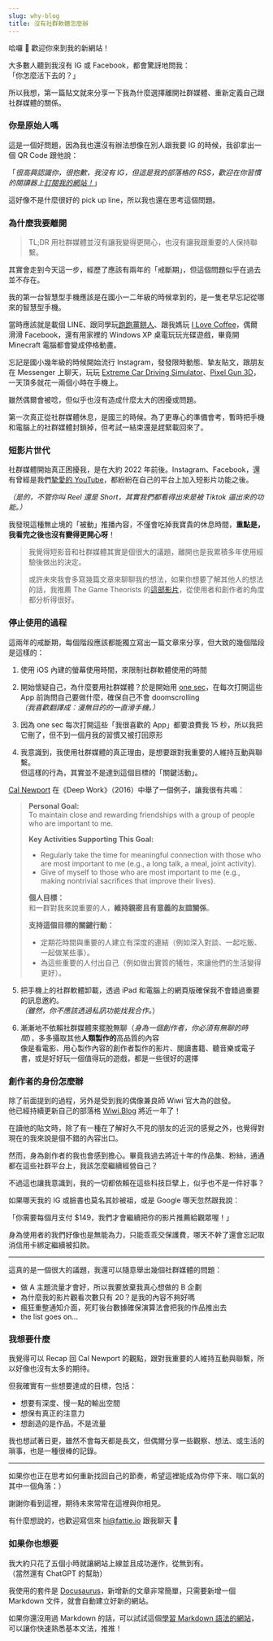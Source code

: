```yaml
---
slug: why-blog
title: 沒有社群軟體怎麼辦
---
```

哈囉 👋 歡迎你來到我的新網站！

大多數人聽到我沒有 IG 或 Facebook，都會驚訝地問我：  
「你怎麼活下去的？」

所以我想，第一篇貼文就來分享一下我為什麼選擇離開社群媒體、重新定義自己跟社群媒體的關係。

<!-- truncate -->

### 你是原始人嗎

這是一個好問題，因為我也還沒有辦法想像在別人跟我要 IG 的時候，我卻拿出一個 QR Code 跟他說：

「_很高興認識你，很抱歉，我沒有 IG，但這是我的部落格的 RSS，歡迎在你習慣的閱讀器上[訂閱我的網站！](2025-08-01-rss-reader/index.md)_」

這好像不是什麼很好的 pick up line，所以我也還在思考這個問題。

### 為什麼我要離開

> TL;DR 用社群媒體並沒有讓我變得更開心，也沒有讓我跟重要的人保持聯繫。

其實會走到今天這一步，經歷了應該有兩年的「戒斷期」，但這個問題似乎在過去並不存在。

我的第一台智慧型手機應該是在國小一二年級的時候拿到的，是一隻老早忘記從哪來的智慧型手機。

當時應該就是載個 LINE、跟同學玩[跑跑薑餅人](https://game.devsisters.com/zh-Hant/cookierun/#hot-issue)、跟我媽玩 [I Love Coffee](https://notice2.line.me/SJLGCOFFEE/android/document/notice?lang=zh-Hant&country=TW)，偶爾滑滑 Facebook，還有用家裡的 Windows XP 桌電玩玩光碟遊戲，畢竟開 Minecraft 電腦都會變成停格動畫。

忘記是國小幾年級的時候開始流行 Instagram，發發限時動態、摯友貼文，跟朋友在 Messenger 上聊天，玩玩 [Extreme Car Driving Simulator](https://axesinmotion.com/extreme-car-driving-simulator/)、[Pixel Gun 3D](https://pixelgun3d.com/)，一天頂多就花一兩個小時在手機上。

雖然偶爾會被唸，但似乎也沒有造成什麼太大的困擾或問題。

第一次真正從社群媒體休息，是國三的時候。為了更專心的準備會考，暫時把手機和電腦上的社群媒體封鎖掉，但考試一結束還是趕緊載回來了。

### 短影片世代

社群媒體開始真正困擾我，是在大約 2022 年前後。Instagram、Facebook，還有曾經是我們[摯愛的 YouTube](/blog/youtube-has-changed)，都紛紛在自己的平台上加入短影片功能之後。

_（是的，不管你叫 Reel 還是 Short，其實我們都看得出來是被 Tiktok 逼出來的功能。）_

我發現這種無止境的「被動」推播內容，不僅會吃掉我寶貴的休息時間，**重點是，我看完之後也沒有變得更開心呀**！

> 我覺得短影音和社群媒體其實是個很大的議題，離開也是我累積多年使用經驗後做出的決定。  
> 
> 或許未來我會多寫幾篇文章來聊聊我的想法，如果你想要了解其他人的想法的話，我推薦 The Game Theorists 的[這部影片](https://youtu.be/0Igj3qI0GBA)，從使用者和創作者的角度都分析得很好。

### 停止使用的過程

這兩年的戒斷期，每個階段應該都能獨立寫出一篇文章來分享，但大致的幾個階段是這樣的：

1. 使用 iOS 內建的螢幕使用時間，來限制社群軟體使用的時間

2. 開始懷疑自己，為什麼要用社群媒體？於是開始用 [one sec](https://one-sec.app/)，在每次打開這些 App 前詢問自己要做什麼，確保自己不會 doomscrolling  
   _（我喜歡翻譯成：漫無目的的一直滑手機。）_

3. 因為 one sec 每次打開這些「我很喜歡的 App」都要浪費我 15 秒，所以我把它刪了，但不到一個月我的習慣又被打回原形

4. 我意識到，我使用社群媒體的真正理由，是想要跟對我重要的人維持互動與聯繫。  
   但這樣的行為，其實並不是達到這個目標的「關鍵活動」。

[Cal Newport](https://calnewport.com/) 在《Deep Work》（2016）中舉了一個例子，讓我很有共鳴：

> **Personal Goal:**  
> To maintain close and rewarding friendships with a group of people who are important to me.  
>
> **Key Activities Supporting This Goal:**  
> * Regularly take the time for meaningful connection with those who are most important to me (e.g., a long talk, a meal, joint activity).  
> * Give of myself to those who are most important to me (e.g., making nontrivial sacrifices that improve their lives).  
>
> **個人目標：**  
> 和一群對我來說重要的人，**維持親密且有意義的友誼關係**。  
>
> **支持這個目標的關鍵行動：**  
> * 定期花時間與重要的人建立有深度的連結（例如深入對談、一起吃飯、一起做某些事）。  
> * 為這些重要的人付出自己（例如做出實質的犧牲，來讓他們的生活變得更好）。

5. 把手機上的社群軟體卸載，透過 iPad 和電腦上的網頁版確保我不會錯過重要的訊息邀約。  
   _（雖然，你不應該透過私訊功能找我合作。_）

6. 漸漸地不依賴社群媒體來擺脫無聊（_身為一個創作者，你必須有無聊的時間_），多多攝取其他**人類製作的**高品質的內容  
   像是看電影、用心製作內容的創作者製作的影片、閱讀書籍、聽音樂或電子書，或是好好玩一個值得玩的遊戲，都是一些很好的選擇

### 創作者的身份怎麼辦

除了前面提到的過程，另外是受到我的偶像兼良師 Wiwi 官大為的啟發。  
他已經持續更新自己的部落格 [Wiwi.Blog](https://wiwi.blog) 將近一年了！

在讀他的貼文時，除了有一種在了解好久不見的朋友的近況的感覺之外，也覺得對現在的我來說是個不錯的內容出口。

然而，身為創作者的我也會感到擔心。畢竟我過去將近十年的作品集、粉絲，通通都在這些社群平台上，我該怎麼繼續經營自己？

不過這也讓我意識到，我的一切都依賴在這些科技巨擘上，似乎也不是一件好事？

如果哪天我的 IG 或臉書也莫名其妙被祖，或是 Google 哪天忽然跟我說：

「你需要每個月支付 $149，我們才會繼續把你的影片推薦給觀眾喔！」

身為使用者的我們好像也是無能為力，只能乖乖交保護費，哪天不幹了還會忘記取消信用卡綁定繼續被扣款。

---

這真的是一個很大的議題，我還可以隨意舉出幾個社群媒體的問題：

* 做 A 主題流量才會好，所以我要放棄我真心想做的 B 企劃
* 為什麼我的影片觀看次數只有 20？是我的內容不夠好嗎
* 瘋狂重整通知介面，死盯後台數據確保演算法會把我的作品推出去
* the list goes on...

### 我想要什麼

我覺得可以 Recap 回 Cal Newport 的觀點，跟對我重要的人維持互動與聯繫，所以好像也沒有太多的期待。

但我確實有一些想要達成的目標，包括：

- 想要有深度、慢一點的輸出空間
- 想保有真正的注意力
- 想創造的是作品，不是流量

我也想試著日更，雖然不會每天都是長文，但偶爾分享一些觀察、想法、或生活的瑣事，也是一種很棒的記錄。

---

如果你也正在思考如何重新找回自己的節奏，希望這裡能成為你停下來、喘口氣的其中一個角落：）

謝謝你看到這裡，期待未來常常在這裡與你相見。

有什麼想說的，也歡迎寫信來 hi@fattie.io 跟我聊天 🙋

### 如果你也想要

我大約只花了五個小時就讓網站上線並且成功運作，從無到有。  
（當然還有 ChatGPT 的幫助）

我使用的套件是 [Docusaurus](https://docusaurus.io/)，新增新的文章非常簡單，只需要新增一個 Markdown 文件，就會自動建立好新的網站。

如果你還沒用過 Markdown 的話，可以試試這個[學習 Markdown 語法的網站](https://www.markdowntutorial.com/)，可以讓你快速熟悉基本文法，推推！
